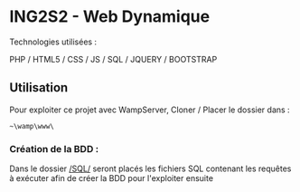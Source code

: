 # ING2S2 - Web Dynamique

Technologies utilisées :

PHP / HTML5 / CSS / JS / SQL / JQUERY / BOOTSTRAP






## Utilisation
Pour exploiter ce projet avec WampServer, Cloner / Placer le dossier dans :

```
~\wamp\www\
```

### **Création de la BDD :**

Dans le dossier [/SQL/](https://github.com/PingoLeon/ING2S2-Web/tree/main/SQL) seront placés les fichiers SQL contenant les requêtes à exécuter afin de créer la BDD pour l'exploiter ensuite
